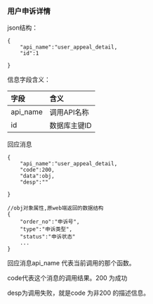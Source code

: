 ### **用户申诉详情**

json结构：

```
{
    "api_name":"user_appeal_detail,
    "id":1

}
```

信息字段含义：

| 字段 | 含义 |
| :--- | :--- |
| api\_name | 调用API名称 |
| id | 数据库主键ID |

回应消息

```
{
    "api_name":"user_appeal_detail,
    "code":200,
    "data":obj,
    "desp":""

}
```

```
//obj对象属性,原web端返回的数据结构
{
    "order_no":"申诉号",
    "type":"申诉类型",
    "status":"申诉状态"
    ...
}
```

回应消息api\_name 代表当前调用的那个函数。

code代表这个消息的调用结果。200 为成功

desp为调用失败，就是code 为非200 的描述信息。

